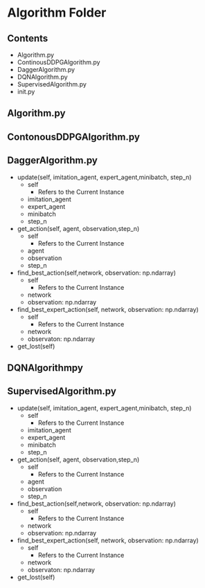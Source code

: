# Algorithm Folder
## Contents
*   Algorithm.py
*   ContinousDDPGAlgorithm.py
*   DaggerAlgorithm.py
*   DQNAlgorithm.py
*   SupervisedAlgorithm.py
*   init.py  

##  Algorithm.py

##  ContonousDDPGAlgorithm.py

##  DaggerAlgorithm.py
*   update(self, imitation_agent, expert_agent,minibatch, step_n)
    -   self
        +   Refers to the Current Instance
    -   imitation_agent
    -   expert_agent
    -   minibatch
    -   step_n
*   get_action(self, agent, observation,step_n)
    -   self
        +   Refers to the Current Instance
    -   agent
    -   observation
    -   step_n
*   find_best_action(self,network, observation: np.ndarray)
    -   self
        +   Refers to the Current Instance
    -   network
    -   observation: np.ndarray
*   find_best_expert_action(self, network, observation: np.ndarray)
    -   self
        +   Refers to the Current Instance
    -   network
    -   observaton: np.ndarray
*   get_lost(self)
##  DQNAlgorithmpy

##  SupervisedAlgorithm.py
*   update(self, imitation_agent, expert_agent,minibatch, step_n)
    -   self
        +   Refers to the Current Instance
    -   imitation_agent
    -   expert_agent
    -   minibatch
    -   step_n
*   get_action(self, agent, observation,step_n)
    -   self
        +   Refers to the Current Instance
    -   agent
    -   observation
    -   step_n
*   find_best_action(self,network, observation: np.ndarray)
    -   self
        +   Refers to the Current Instance
    -   network
    -   observation: np.ndarray
*   find_best_expert_action(self, network, observation: np.ndarray)
    -   self
        +   Refers to the Current Instance
    -   network
    -   observaton: np.ndarray
*   get_lost(self)
    